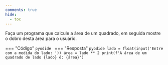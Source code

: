 ```yaml
---
comments: true
hide:
  - toc
---
```


Faça um programa que calcule a área de um quadrado, em seguida mostre o dobro desta área para o usuário.

=== "Código"
	```pyodide
	```
=== "Resposta"
	```pyodide
	lado = float(input('Entre com a medida do lado: '))
	área = lado ** 2
	print(f'A área de um quadrado de lado {lado} é: {área}')
	```
